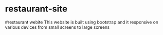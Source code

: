 # restaurant-site
#restaurant webite
This website is built using bootstrap and it responsive on various devices
from small screens to large screens
